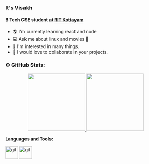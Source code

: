 ### It's Visakh 
#### B Tech CSE student at [RIT Kottayam](http://rit.ac.in)

- :earth_americas: I'm currently learning react and node
- :computer: Ask me about linux and movies :movie_camera:
- :stars: I'm interested in many things.
- :raising_hand: I would love to collaborate in your projects.

### ⚙️ GitHub Stats:


<p align="center" width=100%>
<a href="https://github.com/vskvj3">
  <img height="180em" src="https://github-readme-stats-eight-theta.vercel.app/api?username=vskvj3&show_icons=true&theme=dark&bg_color=000000&include_all_commits=true&count_private=true"/>
  <img height="180em" src="https://github-readme-stats-eight-theta.vercel.app/api/top-langs/?username=vskvj3&layout=compact&langs_count=8&theme=dark&bg_color=000000"/>
</a>
</p>

**Languages and Tools:** 

<img align="left" alt="git" width="40px" src="https://www.svgrepo.com/show/353478/bash-icon.svg" />
<img align="left" alt="git" width="40px" src="https://img.icons8.com/color/512/javascript.png" />
